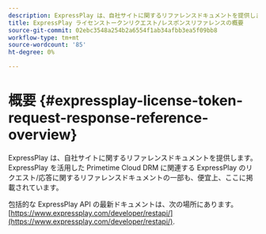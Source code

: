 ```yaml
---
description: ExpressPlay は、自社サイトに関するリファレンスドキュメントを提供します。 ExpressPlay を活用した Primetime Cloud DRM に関連する ExpressPlay のリクエスト/応答に関するリファレンスドキュメントの一部も、便宜上、ここに掲載されています。
title: ExpressPlay ライセンストークンリクエスト/レスポンスリファレンスの概要
source-git-commit: 02ebc3548a254b2a6554f1ab34afbb3ea5f09bb8
workflow-type: tm+mt
source-wordcount: '85'
ht-degree: 0%

---
```


# 概要 {#expressplay-license-token-request-response-reference-overview}

ExpressPlay は、自社サイトに関するリファレンスドキュメントを提供します。 ExpressPlay を活用した Primetime Cloud DRM に関連する ExpressPlay のリクエスト/応答に関するリファレンスドキュメントの一部も、便宜上、ここに掲載されています。

包括的な ExpressPlay API の最新ドキュメントは、次の場所にあります。 [https://www.expressplay.com/developer/restapi/](https://www.expressplay.com/developer/restapi/).
